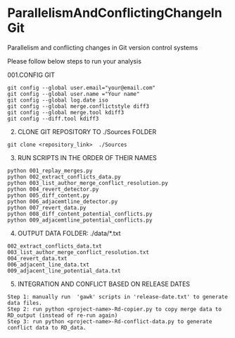 # ParallelismAndConflictingChangeInGit
Parallelism and conflicting changes in Git version control systems

Please follow below steps to run your analysis

001.CONFIG GIT

	git config --global user.email="your@email.com"
	git config --global user.name ="Your name"
	git config --global log.date iso
	git config --global merge.conflictstyle diff3
	git config --global merge.tool kdiff3
	git config --diff.tool kdiff3
	
002. CLONE GIT REPOSITORY TO ./Sources FOLDER

	git clone <repository_link>  ./Sources
		
003. RUN SCRIPTS IN THE ORDER OF THEIR NAMES 

	python 001_replay_merges.py
	python 002_extract_conflicts_data.py
	python 003_list_author_merge_conflict_resolution.py
	python 004_revert_detector.py
	python 005_diff_content.py
	python 006_adjacemtline_detector.py
	python 007_revert_data.py
	python 008_diff_content_potential_conflicts.py
	python 009_adjacemtline_potential_conflicts.py
	
004. OUTPUT DATA FOLDER: ./data/*.txt

	002_extract_conflicts_data.txt
	003_list_author_merge_conflict_resolution.txt
	004_revert_data.txt
	006_adjacent_line_data.txt
	009_adjacent_line_potential_data.txt
	
005. INTEGRATION AND CONFLICT BASED ON RELEASE DATES

	Step 1: manually run  'gawk' scripts in 'release-date.txt' to generate data files.
	Step 2: run python <project-name>-Rd-copier.py to copy merge data to RD_output (instead of re-run again)
	Step 3: run python <project-name>-Rd-conflict-data.py to generate conflict data to RD_data.
	
  

